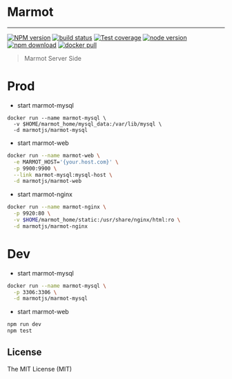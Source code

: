 # Marmot

---

[![NPM version][npm-image]][npm-url]
[![build status][travis-image]][travis-url]
[![Test coverage][coveralls-image]][coveralls-url]
[![node version][node-image]][node-url]
[![npm download][download-image]][download-url]
[![docker pull][docker-image]][docker-url]

[npm-image]: https://img.shields.io/npm/v/marmot-web.svg?style=flat-square
[npm-url]: https://npmjs.org/package/marmot-web
[travis-image]: https://img.shields.io/travis/macacajs/marmot.svg?style=flat-square
[travis-url]: https://travis-ci.org/macacajs/marmot
[coveralls-image]: https://img.shields.io/codecov/c/github/macacajs/marmot.svg?style=flat-square
[coveralls-url]: https://codecov.io/gh/macacajs/marmot
[node-image]: https://img.shields.io/badge/node.js-%3E=_8-green.svg?style=flat-square
[node-url]: http://nodejs.org/download/
[download-image]: https://img.shields.io/npm/dm/marmot-web.svg?style=flat-square
[download-url]: https://npmjs.org/package/marmot-web
[docker-image]: https://img.shields.io/docker/pulls/macacajs/marmot-web.svg?style=flat-square
[docker-url]: https://hub.docker.com/r/macacajs/marmot-web/

> Marmot Server Side

# Prod

- start marmot-mysql

```
docker run --name marmot-mysql \
  -v $HOME/marmot_home/mysql_data:/var/lib/mysql \
  -d marmotjs/marmot-mysql
```

- start marmot-web

```bash
docker run --name marmot-web \
  -e MARMOT_HOST='{your.host.com}' \
  -p 9900:9900 \
  --link marmot-mysql:mysql-host \
  -d marmotjs/marmot-web
```

- start marmot-nginx

```bash
docker run --name marmot-nginx \
  -p 9920:80 \
  -v $HOME/marmot_home/static:/usr/share/nginx/html:ro \
  -d marmotjs/marmot-nginx
```

# Dev

- start marmot-mysql

```bash
docker run --name marmot-mysql \
  -p 3306:3306 \
  -d marmotjs/marmot-mysql
```

- start marmot-web

```bash
npm run dev
npm test
```

## License

The MIT License (MIT)
